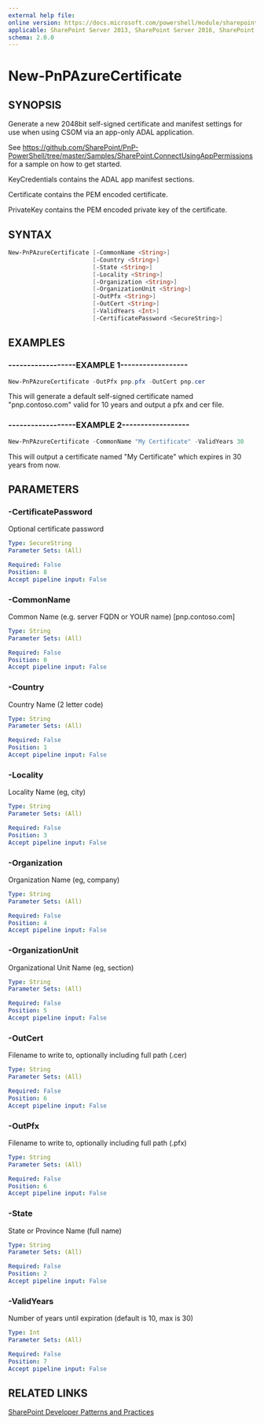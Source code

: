 ```yaml
---
external help file:
online version: https://docs.microsoft.com/powershell/module/sharepoint-pnp/new-pnpazurecertificate
applicable: SharePoint Server 2013, SharePoint Server 2016, SharePoint Server 2019, SharePoint Online
schema: 2.0.0
---
```

# New-PnPAzureCertificate

## SYNOPSIS
Generate a new 2048bit self-signed certificate and manifest settings for use when using CSOM via an app-only ADAL application.

See https://github.com/SharePoint/PnP-PowerShell/tree/master/Samples/SharePoint.ConnectUsingAppPermissions for a sample on how to get started.

KeyCredentials contains the ADAL app manifest sections.

Certificate contains the PEM encoded certificate.

PrivateKey contains the PEM encoded private key of the certificate.

## SYNTAX 

```powershell
New-PnPAzureCertificate [-CommonName <String>]
                        [-Country <String>]
                        [-State <String>]
                        [-Locality <String>]
                        [-Organization <String>]
                        [-OrganizationUnit <String>]
                        [-OutPfx <String>]
                        [-OutCert <String>]
                        [-ValidYears <Int>]
                        [-CertificatePassword <SecureString>]
```

## EXAMPLES

### ------------------EXAMPLE 1------------------
```powershell
New-PnPAzureCertificate -OutPfx pnp.pfx -OutCert pnp.cer
```

This will generate a default self-signed certificate named "pnp.contoso.com" valid for 10 years and output a pfx and cer file.

### ------------------EXAMPLE 2------------------
```powershell
New-PnPAzureCertificate -CommonName "My Certificate" -ValidYears 30 
```

This will output a certificate named "My Certificate" which expires in 30 years from now.

## PARAMETERS

### -CertificatePassword
Optional certificate password

```yaml
Type: SecureString
Parameter Sets: (All)

Required: False
Position: 8
Accept pipeline input: False
```

### -CommonName
Common Name (e.g. server FQDN or YOUR name) [pnp.contoso.com]

```yaml
Type: String
Parameter Sets: (All)

Required: False
Position: 0
Accept pipeline input: False
```

### -Country
Country Name (2 letter code)

```yaml
Type: String
Parameter Sets: (All)

Required: False
Position: 1
Accept pipeline input: False
```

### -Locality
Locality Name (eg, city)

```yaml
Type: String
Parameter Sets: (All)

Required: False
Position: 3
Accept pipeline input: False
```

### -Organization
Organization Name (eg, company)

```yaml
Type: String
Parameter Sets: (All)

Required: False
Position: 4
Accept pipeline input: False
```

### -OrganizationUnit
Organizational Unit Name (eg, section)

```yaml
Type: String
Parameter Sets: (All)

Required: False
Position: 5
Accept pipeline input: False
```

### -OutCert
Filename to write to, optionally including full path (.cer)

```yaml
Type: String
Parameter Sets: (All)

Required: False
Position: 6
Accept pipeline input: False
```

### -OutPfx
Filename to write to, optionally including full path (.pfx)

```yaml
Type: String
Parameter Sets: (All)

Required: False
Position: 6
Accept pipeline input: False
```

### -State
State or Province Name (full name)

```yaml
Type: String
Parameter Sets: (All)

Required: False
Position: 2
Accept pipeline input: False
```

### -ValidYears
Number of years until expiration (default is 10, max is 30)

```yaml
Type: Int
Parameter Sets: (All)

Required: False
Position: 7
Accept pipeline input: False
```

## RELATED LINKS

[SharePoint Developer Patterns and Practices](https://aka.ms/sppnp)